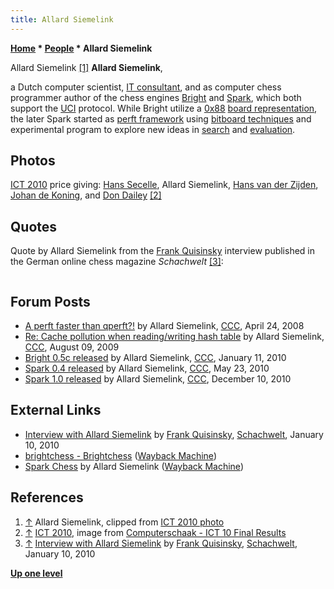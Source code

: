 ```yaml
---
title: Allard Siemelink
---
```

**[Home](Home "Home") * [People](People "People") * Allard Siemelink**

[](File:AllardSiemelink.JPG) Allard Siemelink <a id="cite-note-1" href="#cite-ref-1">[1]</a>
**Allard Siemelink**,

a Dutch computer scientist, [IT consultant](https://en.wikipedia.org/wiki/Information_technology_consulting), and as computer chess programmer author of the chess engines [Bright](Bright "Bright") and [Spark](Spark "Spark"), which both support the [UCI](UCI "UCI") protocol.
While Bright utilize a [0x88](0x88 "0x88") [board representation](Board_Representation "Board Representation"), the later Spark started as [perft framework](Perft "Perft") using [bitboard techniques](Bitboards "Bitboards") and experimental program to explore new ideas in [search](Search "Search") and [evaluation](Evaluation "Evaluation").

## Photos

[](File:Ict10.jpg)
[ICT 2010](ICT_2010 "ICT 2010") price giving: [Hans Secelle](Hans_Secelle "Hans Secelle"), Allard Siemelink, [Hans van der Zijden](Hans_van_der_Zijden "Hans van der Zijden"), [Johan de Koning](Johan_de_Koning "Johan de Koning"), and [Don Dailey](Don_Dailey "Don Dailey") <a id="cite-note-2" href="#cite-ref-2">[2]</a>

## Quotes

Quote by Allard Siemelink from the [Frank Quisinsky](Frank_Quisinsky "Frank Quisinsky") interview published in the German online chess magazine *Schachwelt* <a id="cite-note-3" href="#cite-ref-3">[3]</a>:

```C++In 1999, when I was working as an [ICT](https://en.wikipedia.org/wiki/Information_and_communications_technology) consultant for [CMG](https://en.wikipedia.org/wiki/CMG_%28company%29) (now [Logica](https://en.wikipedia.org/wiki/Logica)), some colleagues started a company competition for who could write the best chess engine. It took me two weeks to create something in [Java](Java "Java"), and although it was slow and only searched 5 plies deep, it did manage to beat the competition, which incidentally consisted of the two tournament organisers themselves only. Later, when I first learned about [bitboards](Bitboards "Bitboards"), I just had to give that idea a try and I wrote a new Java engine based on that technique. And although it eventually did fairly well (it was probably 2500-2600 elo'ish), it turned out that Java just wasn't fast enough to be competitive.  Have become fully infected by the computer chess virus by that time, I switched to [C++](Cpp "Cpp") and eventually I created Bright. 

```

## Forum Posts

- [A perft faster than qperft?!](http://www.talkchess.com/forum/viewtopic.php?t=20834) by Allard Siemelink, [CCC](CCC "CCC"), April 24, 2008
- [Re: Cache pollution when reading/writing hash table](http://www.talkchess.com/forum/viewtopic.php?topic_view=threads&p=285434) by Allard Siemelink, [CCC](CCC "CCC"), August 09, 2009
- [Bright 0.5c released](http://www.talkchess.com/forum/viewtopic.php?t=31618) by Allard Siemelink, [CCC](CCC "CCC"), January 11, 2010
- [Spark 0.4 released](http://www.talkchess.com/forum/viewtopic.php?t=34476) by Allard Siemelink, [CCC](CCC "CCC"), May 23, 2010
- [Spark 1.0 released](http://www.talkchess.com/forum/viewtopic.php?t=37020) by Allard Siemelink, [CCC](CCC "CCC"), December 10, 2010

## External Links

- [Interview with Allard Siemelink](https://www.schach-welt.de/schach/computerschach/interviews/allard-siemelink-deng) by [Frank Quisinsky](Frank_Quisinsky "Frank Quisinsky"), [Schachwelt](https://www.schach-welt.de/), January 10, 2010
- [brightchess - Brightchess](https://web.archive.org/web/20120113074528/http://members.ziggo.nl/allard.siemelink/bright/) ([Wayback Machine](https://en.wikipedia.org/wiki/Wayback_Machine))
- [Spark Chess](https://web.archive.org/web/20120302103748/http://members.ziggo.nl/allard.siemelink/spark/) by Allard Siemelink ([Wayback Machine](https://en.wikipedia.org/wiki/Wayback_Machine))

## References

1. <a id="cite-ref-1" href="#cite-note-1">↑</a> Allard Siemelink, clipped from [ICT 2010 photo](#photos)
1. <a id="cite-ref-2" href="#cite-note-2">↑</a> [ICT 2010](ICT_2010 "ICT 2010"), image from [Computerschaak - ICT 10 Final Results](http://www.csvn.nl/index.php?option=com_content&view=article&id=459%3Aict-10-final-results&catid=51%3Atoernooien&Itemid=28&lang=en)
1. <a id="cite-ref-3" href="#cite-note-3">↑</a> [Interview with Allard Siemelink](https://www.schach-welt.de/schach/computerschach/interviews/allard-siemelink-deng) by [Frank Quisinsky](Frank_Quisinsky "Frank Quisinsky"), [Schachwelt](https://www.schach-welt.de/), January 10, 2010

**[Up one level](People "People")**

